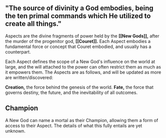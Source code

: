 ## "The source of divinity a God embodies,  being the ten primal commands which He utilized to create all things."

Aspects are the divine fragments of power held by the **[[New Gods]],** after the murder of the progenitor god, **[[Couret]].** Each Aspect embodies a fundamental force or concept that Couret embodied, and usually has a counterpart. 

Each Aspect defines the scope of a New God's influence on the world at large, and the will attached to the power can often restrict them as much as it empowers them. The Aspects are as follows, and will be updated as more are written/discovered:

**Creation,** the force behind the genesis of the world.
**Fate,** the force that governs destiny, the future, and the inevitability of all outcomes.
## Champion

A New God can name a mortal as their Champion, allowing them a form of access to their Aspect. The details of what this fully entails are yet unknown.